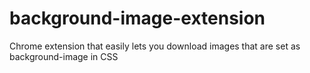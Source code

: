 # background-image-extension
Chrome extension that easily lets you download images that are set as background-image in CSS
